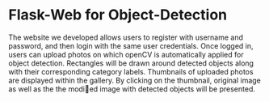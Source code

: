 # Flask-Web for Object-Detection

The website we developed allows users to register with username and password, and then login
with the same user credentials. Once logged in, users can upload photos on which openCV is
automatically applied for object detection. Rectangles will be drawn around detected objects
along with their corresponding category labels. Thumbnails of uploaded photos are displayed
within the gallery. By clicking on the thumbnail, original image as well as the the modied image
with detected objects will be presented.

